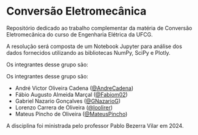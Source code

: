 # Conversão Eletromecânica

Repositório dedicado ao trabalho complementar da matéria de Conversão Eletromecânica do curso de Engenharia Elétrica da UFCG.

A resolução será composta de um Notebook Jupyter para análise dos dados fornecidos utilizando as bibliotecas NumPy, SciPy e Plotly.

Os integrantes desse grupo são:

Os integrantes desse grupo são:
- André Victor Oliveira Cadena ([@AndreCadena](https://github.com/AndreCadena))
- Fábio Augusto Almeida Marçal ([@Fabiom02](https://github.com/Fabiom02))
- Gabriel Nazario Gonçalves ([@GNazarioG](https://github.com/gabriel-nazario))
- Lorenzo Carrera de Oliveira ([@loolirer](https://github.com/loolirer))
- Mateus Pincho de Oliveira ([@MateusPincho](https://github.com/MateusPincho))

A disciplina foi ministrada pelo professor Pablo Bezerra Vilar em 2024.